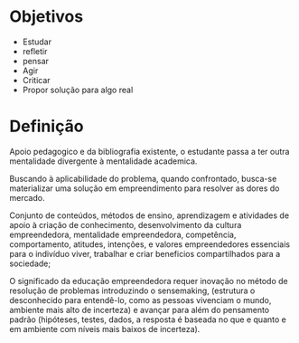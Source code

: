 # Objetivos
* Estudar
* refletir
* pensar
* Agir
* Criticar
* Propor solução para algo real

# Definição

Apoio pedagogico e da bibliografia existente, o estudante passa a ter outra mentalidade divergente à mentalidade academica. 

Buscando à aplicabilidade do problema, quando confrontado, busca-se materializar uma solução em empreendimento para resolver as dores do mercado.

Conjunto de conteúdos, métodos de ensino, aprendizagem e atividades de apoio à criação de conhecimento, desenvolvimento da cultura empreendedora, mentalidade empreendedora, competência, comportamento, atitudes, intenções, e valores empreendedores essenciais para o indivíduo viver, trabalhar e criar beneficios compartilhados para a sociedade;

O significado da educação empreendedora requer inovação no método de resolução de problemas introduzindo o sensemaking, (estrutura  o desconhecido para entendê-lo, como as pessoas vivenciam o mundo, ambiente mais alto de incerteza) e avançar para além do pensamento padrão (hipóteses, testes, dados, a resposta é baseada no que e quanto e em ambiente com níveis mais baixos de incerteza).
